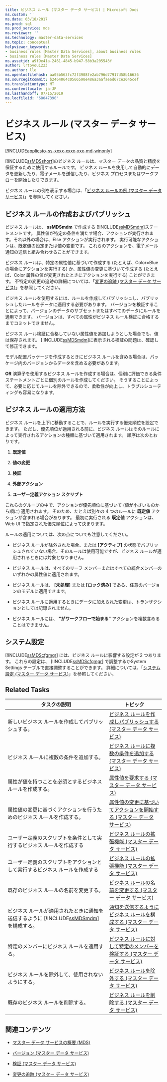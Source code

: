 ```yaml
---
title: ビジネス ルール (マスター データ サービス) | Microsoft Docs
ms.custom: ''
ms.date: 03/18/2017
ms.prod: sql
ms.prod_service: mds
ms.reviewer: ''
ms.technology: master-data-services
ms.topic: conceptual
helpviewer_keywords:
- business rules [Master Data Services], about business rules
- business rules [Master Data Services]
ms.assetid: a9f9e41a-2461-4845-b947-58b3a205543f
author: lrtoyou1223
ms.author: lle
ms.openlocfilehash: aa05b563fc72f3908fe2ab796d77917d58b16636
ms.sourcegitcommit: b2464064c0566590e486a3aafae6d67ce2645cef
ms.translationtype: MT
ms.contentlocale: ja-JP
ms.lasthandoff: 07/15/2019
ms.locfileid: "68047390"
---
```

# <a name="business-rules-master-data-services"></a>ビジネス ルール (マスター データ サービス)

[!INCLUDE[appliesto-ss-xxxx-xxxx-xxx-md-winonly](../includes/appliesto-ss-xxxx-xxxx-xxx-md-winonly.md)]

  [!INCLUDE[ssMDSshort](../includes/ssmdsshort-md.md)]のビジネス ルールは、マスター データの品質と精度を保証するために使用するルールです。 ビジネス ルールを使用して自動的にデータを更新したり、電子メールを送信したり、ビジネス プロセスまたはワークフローを開始したりできます。  
  
 ビジネス ルールの例を表示する場合は、「[ビジネス ルールの例 &#40;マスター データ サービス&#41;](../master-data-services/business-rule-examples-master-data-services.md)」を参照してください。  
  
## <a name="create-and-publish-business-rules"></a>ビジネス ルールの作成およびパブリッシュ  
 ビジネス ルールは、 **ssMDSmdm** で作成する [!INCLUDE[ssMDSmdm](../includes/ssmdsmdm-md.md)]ステートメントです。 属性値が特定の条件を満たす場合、アクションが実行されます。それ以外の場合は、Else アクションが実行されます。 実行可能なアクションは、既定値の設定または値の変更です。 これらのアクションを、電子メール通知の送信と組み合わせることができます。  
  
 ビジネス ルールは、特定の属性値に基づいて作成する (たとえば、Color=Blue の場合にアクションを実行する) か、属性値の変更に基づいて作成する (たとえば、Color 属性の値が変更されたときにアクションを実行する) ことができます。 不特定の変更の追跡の詳細については、「[変更の追跡 &#40;マスター データ サービス&#41;](../master-data-services/change-tracking-master-data-services.md)」を参照してください。  
  
 ビジネス ルールを使用するには、ルールを作成してパブリッシュし、パブリッシュしたルールをデータに適用する必要があります。 バージョンを検証することによって、バージョンのデータのサブセットまたはすべてのデータにルールを適用できます。 バージョンは、すべての属性がビジネス ルール検証に合格するまでコミットできません。  
  
 ビジネス ルール検証に合格していない属性値を追加しようとした場合でも、値は保存されます。 [!INCLUDE[ssMDSmdm](../includes/ssmdsmdm-md.md)]に表示される検証の問題は、確認して修正できます。  
  
 モデル配置パッケージを作成するときにビジネス ルールを含める場合は、パッケージ内のバージョンからデータを含める必要があります。  
  
 **OR** 演算子を使用するビジネス ルールを作成する場合は、個別に評価できる条件ステートメントごとに個別のルールを作成してください。 そうすることによって、必要に応じてルールを除外できるので、柔軟性が向上し、トラブルシューティングも容易になります。  
  
## <a name="how-business-rules-are-applied"></a>ビジネス ルールの適用方法  
 ビジネス ルールを上下に移動することで、ルールを実行する優先順位を設定できます。 ただし、優先順位が適用される前に、ビジネス ルールはそのルールによって実行されるアクションの種類に基づいて適用されます。 順序は次のとおりです。  
  
1.  **既定値**  
  
2.  **値の変更**  
  
3.  **検証**  
  
4.  **外部アクション**  
  
5.  **ユーザー定義アクション スクリプト**  
  
 これらのグループの中で、アクションが優先順位に基づいて (値が小さいものから順に) 適用されます。 そのため、たとえば別々の 4 つのルールに **既定値** アクションが含まれる場合があります。 最初に実行される **既定値** アクションは、Web UI で指定された優先順位によって決まります。  
  
 ルールの適用については、次の点についても注意してください。  
  
-   ビジネス ルールが除外された場合、または **[アクティブ]** の状態でパブリッシュされていない場合、そのルールは使用可能ですが、ビジネス ルールが適用されるときには対象となりません。  
  
-   ビジネス ルールは、すべてのリーフ メンバーまたはすべての統合メンバーのいずれかの属性値に適用されます。  
  
-   ビジネス ルールは、 **[未処理]** または **[ロック済み]** である、任意のバージョンのモデルに適用できます。  
  
-   ビジネス ルールに適用するときにデータに加えられた変更は、トランザクションとしては記録されません。  
  
-   ビジネス ルールには、 **"がワークフローで始まる"** アクションを複数含めることはできません。  
  
## <a name="system-settings"></a>システム設定  
 [!INCLUDE[ssMDScfgmgr](../includes/ssmdscfgmgr-md.md)] には、ビジネス ルールに影響する設定が 2 つあります。 これらの設定は、 [!INCLUDE[ssMDScfgmgr](../includes/ssmdscfgmgr-md.md)] で調整するかSystem Settings テーブルで直接調整することができます。 詳細については、「[システム設定 &#40;マスター データ サービス&#41;](../master-data-services/system-settings-master-data-services.md)」を参照してください。  
  
## <a name="related-tasks"></a>Related Tasks  
  
|タスクの説明|トピック|  
|----------------------|-----------|  
|新しいビジネス ルールを作成してパブリッシュする。|[ビジネス ルールを作成しパブリッシュする (マスター データ サービス)](../master-data-services/create-and-publish-a-business-rule-master-data-services.md)|  
|ビジネス ルールに複数の条件を追加する。|[ビジネス ルールに複数の条件を追加する &#40;マスター データ サービス&#41;](../master-data-services/add-multiple-conditions-to-a-business-rule-master-data-services.md)|  
|属性が値を持つことを必須とするビジネス ルールを作成する。|[属性値を要求する &#40;マスター データ サービス&#41;](../master-data-services/require-attribute-values-master-data-services.md)|  
|属性値の変更に基づくアクションを行うためのビジネス ルールを作成する。|[属性値の変更に基づいてアクションを開始する (マスター データ サービス)](../master-data-services/initiate-actions-based-on-attribute-value-changes-master-data-services.md)|  
|ユーザー定義のスクリプトを条件として実行するビジネス ルールを作成する|[ビジネス ルールの拡張機能 &#40;マスター データ サービス&#41;](../master-data-services/business-rules-extension-master-data-services.md)|  
|ユーザー定義のスクリプトをアクションとして実行するビジネス ルールを作成する|[ビジネス ルールの拡張機能 &#40;マスター データ サービス&#41;](../master-data-services/business-rules-extension-master-data-services.md)|  
|既存のビジネス ルールの名前を変更する。|[ビジネス ルールの名前を変更する &#40;マスター データ サービス&#41;](../master-data-services/change-a-business-rule-name-master-data-services.md)|  
|ビジネス ルールが適用されたときに通知を送信するように [!INCLUDE[ssMDSmdm](../includes/ssmdsmdm-md.md)] を構成する。|[通知を送信するようにビジネス ルールを構成する (マスター データ サービス)](../master-data-services/configure-business-rules-to-send-notifications-master-data-services.md)|  
|特定のメンバーにビジネス ルールを適用する。|[ビジネス ルールに対して特定のメンバーを検証する (マスター データ サービス)](../master-data-services/validate-specific-members-against-business-rules-master-data-services.md)|  
|ビジネス ルールを除外して、使用されないようにする。|[ビジネス ルールを除外する &#40;マスター データ サービス&#41;](../master-data-services/exclude-a-business-rule-master-data-services.md)|  
|既存のビジネス ルールを削除する。|[ビジネス ルールを削除する &#40;マスター データ サービス&#41;](../master-data-services/delete-a-business-rule-master-data-services.md)|  
  
## <a name="related-content"></a>関連コンテンツ  
  
-   [マスター データ サービスの概要 (MDS)](../master-data-services/master-data-services-overview-mds.md)  
  
-   [バージョン (マスター データ サービス)](../master-data-services/versions-master-data-services.md)  
  
-   [検証 (マスター データ サービス)](../master-data-services/validation-master-data-services.md)  
  
-   [変更の追跡 &#40;マスター データ サービス&#41;](../master-data-services/change-tracking-master-data-services.md)  
  
  
